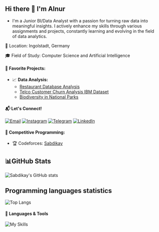## Hi there 👋 I'm Alnur
- I'm a Junior BI/Data Analyst with a passion for turning raw data into meaningful insights. I actively enhance my skills through various assignments and projects, constantly learning and evolving in the field of data analytics.

📍 Location: Ingolstadt, Germany

🎓 Field of Study: Computer Science and Artificial Intelligence


#### 💼 Favorite Projects:
- 📈 **Data Analysis:**  
  - [Restaurant Database Analysis](https://github.com/Sabdikay/SQL-Project)
  - [Telco Customer Churn Analysis IBM Dataset](https://github.com/Sabdikay/Telco-Customer-Churn-Analysis-IBM-Dataset)
  - [Biodiversity in National Parks](https://github.com/Sabdikay/Analysis-of-Biodiversity)  

#### 📬 Let's Connect!
  
<a href="mailto:aln9539@thi.de" target="_blank">
<img src="https://img.shields.io/badge/Gmail-D14836?style=for-the-badge&logo=gmail&logoColor=white" alt="Email"></a>


  <a href="https://instagram.com/last.natural" target="_blank">
    <img src="https://img.shields.io/badge/Instagram-E4405F?style=for-the-badge&logo=instagram&logoColor=white." alt="Instagram"></a>

   
  <a href="https://t.me/Eternalnatural" target="_blank">
    <img src="https://img.shields.io/badge/Telegram-26A5E4?style=for-the-badge&logo=telegram&logoColor=white" alt="Telegram"></a>

    
<a href="https://www.linkedin.com/in/alnur-nurumov-452b482b7/" target="_blank">
<img src="https://img.shields.io/badge/LinkedIn-0077B5?style=for-the-badge&logo=linkedin&logoColor=white"alt="LinkedIn"></a>

#### 🎯 Competitive Programming:
- 🏆 Codeforces: [Sabdikay](https://codeforces.com/profile/Sabdikay)

## 📊GitHub Stats

![Sabdikay's GitHub stats](https://github-readme-stats.vercel.app/api?username=Sabdikay&show_icons=true&theme=ocean_dark)


## Programming languages statistics
![Top Langs](https://github-readme-stats.vercel.app/api/top-langs/?username=Sabdikay&size_weight=0.25&count_weight=0.75&theme=ocean_dark)


#### 🔧 Languages & Tools
![My Skills](https://go-skill-icons.vercel.app/api/icons?i=python,jupyter,anaconda,tableau,pandas,numpy,matplotlib,seaborn,looker,github,clion,pycharm,excel,powerpoint)
